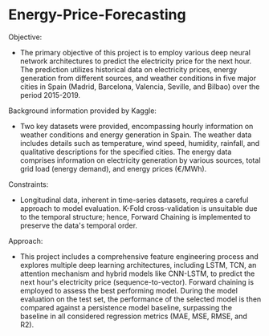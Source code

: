 # Energy-Price-Forecasting

Objective:

- The primary objective of this project is to employ various deep neural network architectures to predict the electricity price for the next hour. The prediction utilizes historical data on electricity prices, energy generation from different sources, and weather conditions in five major cities in Spain (Madrid, Barcelona, Valencia, Seville, and Bilbao) over the period 2015-2019.

Background information provided by Kaggle:

- Two key datasets were provided, encompassing hourly information on weather conditions and energy generation in Spain. The weather data includes details such as temperature, wind speed, humidity, rainfall, and qualitative descriptions for the specified cities. The energy data comprises information on electricity generation by various sources, total grid load (energy demand), and energy prices (€/MWh).

Constraints:

- Longitudinal data, inherent in time-series datasets, requires a careful approach to model evaluation. K-Fold cross-validation is unsuitable due to the temporal structure; hence, Forward Chaining is implemented to preserve the data's temporal order.

Approach:

- This project includes a comprehensive feature engineering process and explores multiple deep learning architectures, including LSTM, TCN, an attention mechanism and hybrid models like CNN-LSTM, to predict the next hour's electricity price (sequence-to-vector). Forward chaining is employed to assess the best performing model. During the model evaluation on the test set, the performance of the selected model is then compared against a persistence model baseline, surpassing the baseline in all considered regression metrics (MAE, MSE, RMSE, and R2).